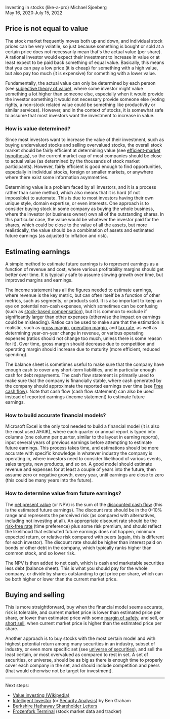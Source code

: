 Investing in stocks (like-a-pro)
Michael Sjoeberg  
May 16, 2020
July 15, 2022

## Price is not equal to value

The stock market frequently moves both up and down, and individual stock prices can be very volatile, so just because something is bought or sold at a certain price does not necessarily mean that's the actual value (per share). A rational investor would expect their investment to increase in value or at least expect to be paid back something of equal value. Basically, this means that you can pay a low price (it is cheap) for something with a high value, but also pay too much (it is expensive) for something with a lower value.

Fundamentally, the actual value can only be determined by each person (see [subjective theory of value](https://en.wikipedia.org/wiki/Subjective_theory_of_value)), where some investor might value something a lot higher than someone else, especially when it would provide the investor something it would not necessary provide someone else (voting rights, a non-stock related value could be something like productivity or similar services). However, and in the context of stocks, it is somewhat safe to assume that most investors want the investment to increase in value.

### How is value determined?

Since most investors want to increase the value of their investment, such as buying undervalued stocks and selling overvalued stocks, the overall stock market should be fairly efficient at determining value (see [efficient-market hypothesis](https://en.wikipedia.org/wiki/Efficient-market_hypothesis)), so the current market cap of most companies should be close to actual value (as determined by the thousands of stock market participants). However, fairly efficient is good enough to find opportunities, especially in individual stocks, foreign or smaller markets, or anywhere where there exist some information asymmetries.

Determining value is a problem faced by all investors, and it is a process rather than some method, which also means that it is hard (if not impossible) to automate. This is due to most investors having their own unique style, domain expertise, or even interests. One approach is to consider buying stock in some company as buying the whole business, where the investor (or business owner) own all of the outstanding shares. In this particular case, the value would be whatever the investor paid for the shares, which could be close to the value of all the assets, but more realistically, the value should be a combination of assets and estimated future earnings (as adjusted to inflation and risk).

## Estimating earnings

A simple method to estimate future earnings is to represent earnings as a function of revenue and cost, where various profitability margins should get better over time. It is typically safe to assume slowing growth over time, but improved margins and earnings.

The income statement has all the figures needed to estimate earnings, where revenue is the key metric, but can often itself be a function of other metrics, such as segments, or products sold. It is also important to keep an eye on potential non-cash expenses, which sometimes can be confusing (such as [stock-based compensation](https://en.wikipedia.org/wiki/Employee_stock_option)), but it is common to exclude if significantly larger than other expenses (otherwise the impact on earnings could be misleading). Ratios can be used to make sure that the estimation is realistic, such as [gross margin](https://en.wikipedia.org/wiki/Gross_margin), [operating margin](https://en.wikipedia.org/wiki/Operating_margin), and [tax rate](https://en.wikipedia.org/wiki/Tax_rate), as well as determining year-on-year change in revenue, or various operating expenses (ratios should not change too much, unless there is some reason for it). Over time, gross margin should decrease due to competition and operating margin should increase due to maturity (more efficient, reduced spending).

The balance sheet is sometimes useful to make sure that the company have enough cash to cover any short-term liabilities, and in particular enough cash for debt repayments. The cash flow statement is primarily used to make sure that the company is financially stable, where cash generated by the company should approximate the reported earnings over time (see [Free cash flow](https://en.wikipedia.org/wiki/Free_cash_flow)). Note that cash flow (cash flow statement) can also be used instead of reported earnings (income statement) to estimate future earnings.

### How to build accurate financial models?

Microsoft Excel is the only tool needed to build a financial model (it is also the most used AFAIK), where each quarter or annual report is typed into columns (one column per quarter, similar to the layout in earning reports), input several years of previous earnings before attempting to estimate future earnings. This process takes time, and estimations should be more accurate with specific knowledge in whatever industry the company is operating in, where investors need to consider likelihood of various events, sales targets, new products, and so on. A good model should estimate revenue and expenses for at least a couple of years into the future, then assume zero or negative growth, every year, until earnings are close to zero (this could be many years into the future).

### How to determine value from future earnings?

The [net present value](https://en.wikipedia.org/wiki/Net_present_value) (or NPV) is the sum of the [discounted cash flow](https://en.wikipedia.org/wiki/Discounted_cash_flow) (this is the estimated future earnings). The discount rate should be in the 0-10% range and represents the perceived risk (as compared with alternatives, including not investing at all). An appropriate discount rate should be the [risk-free rate](https://en.wikipedia.org/wiki/Risk-free_interest_rate) (time preference) plus some risk premium, and should reflect the likelihood that estimated future earnings does not happen, minimum expected return, or relative risk compared with peers (again, this is different for each investor). The discount rate should be higher than interest paid on bonds or other debt in the company, which typically ranks higher than common stock, and so lower risk.

The NPV is then added to net cash, which is cash and marketable securities less debt (balance sheet). This is what you should pay for the whole company, or divide by shares outstanding to get price per share, which can be both higher or lower than the current market price.

## Buying and selling

This is more straightforward, buy when the financial model seems accurate, risk is tolerable, and current market price is lower than estimated price per share, or lower than estimated price with some [margin of safety](https://en.wikipedia.org/wiki/Margin_of_safety_(financial)), and sell, or [short sell](https://en.wikipedia.org/wiki/Short_(finance)), when current market price is higher than the estimated price per share.

Another approach is to buy stocks with the most certain model and with highest potential return among many securities in an industry, subset of industry, or even more specific set (see [universe of securities](https://www.investopedia.com/terms/u/universeofsecurities.asp)), and sell the least certain, or most overvalued as compared to rest in set. A set of securities, or universe, should be as big as there is enough time to properly cover each company in the set, and should include competition and peers (that would otherwise not be target for investment).

---

Next steps:

- [Value investing (Wikipedia)](https://en.wikipedia.org/wiki/Value_investing)
- [Intelligent Investor](https://amzn.to/3cHq5yA) (or [Security Analysis](https://amzn.to/2IBl0tv)) by Ben Graham
- [Berkshire Hathaway Shareholder Letters](https://www.berkshirehathaway.com/letters/letters.html)
- [Frozenfork Terminal](https://www.frozenfork.com/stock-tracker) (stock market data and tracker)
